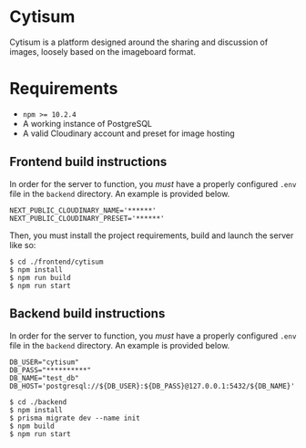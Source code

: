 # Cytisum
Cytisum is a platform designed around the sharing and discussion of images, loosely based on the imageboard format.

# Requirements
* `npm >= 10.2.4`
* A working instance of PostgreSQL
* A valid Cloudinary account and preset for image hosting

## Frontend build instructions
In order for the server to function, you *must* have a properly configured `.env` file in the `backend` directory. An example is provided below.

```
NEXT_PUBLIC_CLOUDINARY_NAME='******'
NEXT_PUBLIC_CLOUDINARY_PRESET='******'
```
Then, you must install the project requirements, build and launch the server like so:
```
$ cd ./frontend/cytisum
$ npm install
$ npm run build
$ npm run start
```

## Backend build instructions
In order for the server to function, you *must* have a properly configured `.env` file in the `backend` directory. An example is provided below.

```
DB_USER="cytisum"
DB_PASS="**********"
DB_NAME="test_db"
DB_HOST='postgresql://${DB_USER}:${DB_PASS}@127.0.0.1:5432/${DB_NAME}'
```

```
$ cd ./backend
$ npm install
$ prisma migrate dev --name init
$ npm build
$ npm run start
```
